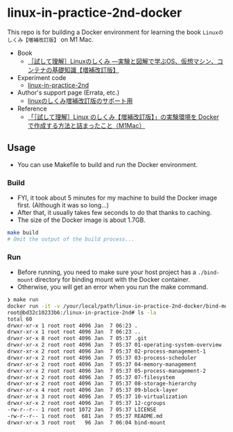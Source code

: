 # linux-in-practice-2nd-docker

This repo is for building a Docker environment for learning the book `Linuxのしくみ【増補改訂版】` on M1 Mac.

- Book
  - [［試して理解］Linuxのしくみ ―実験と図解で学ぶOS、仮想マシン、コンテナの基礎知識【増補改訂版】](https://gihyo.jp/book/2022/978-4-297-13148-7)
- Experiment code
  - [linux-in-practice-2nd](https://github.com/satoru-takeuchi/linux-in-practice-2nd)
- Author's support page (Errata, etc.)
  - [linuxのしくみ増補改訂版のサポート用](https://docs.google.com/spreadsheets/d/1viQfCGdVqVKITk7Z_EhGGTJfz6BjOkQYFOU3LBfmcv4/edit#gid=0)
- Reference
  - [「［試して理解］Linux のしくみ【増補改訂版】」の実験環境を Docker で作成する方法と詰まったこと（M1Mac）](https://zenn.dev/msksgm/articles/20230814-linux-in-practice-2nd-docker)

## Usage

- You can use Makefile to build and run the Docker environment.

### Build

- FYI, it took about 5 minutes for my machine to build the Docker image first. (Although it was so long...)
- After that, it usually takes few seconds to do that thanks to caching.
- The size of the Docker image is about 1.7GB.

```bash
make build
# Omit the output of the build process...
```

### Run

- Before running, you need to make sure your host project has a `./bind-mount` directory for binding mount with the Docker container.
- Otherwise, you will get an error when you run the make command.

```bash
❯ make run
docker run -it -v /your/local/path/linux-in-practice-2nd-docker/bind-mount:/linux-in-practice-2nd/bind-mount linux-in-practice-2nd-docker /bin/bash
root@bd32c10233b6:/linux-in-practice-2nd# ls -la
total 60
drwxr-xr-x 1 root root 4096 Jan  7 06:23 .
drwxr-xr-x 1 root root 4096 Jan  7 06:23 ..
drwxr-xr-x 8 root root 4096 Jan  7 05:37 .git
drwxr-xr-x 2 root root 4096 Jan  7 05:37 01-operating-system-overview
drwxr-xr-x 2 root root 4096 Jan  7 05:37 02-process-management-1
drwxr-xr-x 2 root root 4096 Jan  7 05:37 03-process-scheduler
drwxr-xr-x 2 root root 4096 Jan  7 05:37 04-memory-management
drwxr-xr-x 2 root root 4096 Jan  7 05:37 05-process-management-2
drwxr-xr-x 2 root root 4096 Jan  7 05:37 07-filesystem
drwxr-xr-x 2 root root 4096 Jan  7 05:37 08-storage-hierarchy
drwxr-xr-x 4 root root 4096 Jan  7 05:37 09-block-layer
drwxr-xr-x 3 root root 4096 Jan  7 05:37 10-virtualization
drwxr-xr-x 2 root root 4096 Jan  7 05:37 12-cgroups
-rw-r--r-- 1 root root 1072 Jan  7 05:37 LICENSE
-rw-r--r-- 1 root root  681 Jan  7 05:37 README.md
drwxr-xr-x 3 root root   96 Jan  7 06:04 bind-mount
```

